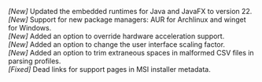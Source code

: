 _[New]_ Updated the embedded runtimes for Java and JavaFX to version 22.  
_[New]_ Support for new package managers: AUR for Archlinux and winget for Windows.  
_[New]_ Added an option to override hardware acceleration support.  
_[New]_ Added an option to change the user interface scaling factor.  
_[New]_ Added an option to trim extraneous spaces in malformed CSV files in parsing profiles.  
_[Fixed]_ Dead links for support pages in MSI installer metadata.  